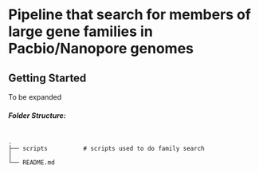 # Pipeline that search for members of large gene families in Pacbio/Nanopore genomes


## Getting Started
To be expanded

##### Folder Structure:
```

.
├── scripts          # scripts used to do family search
│
└── README.md

